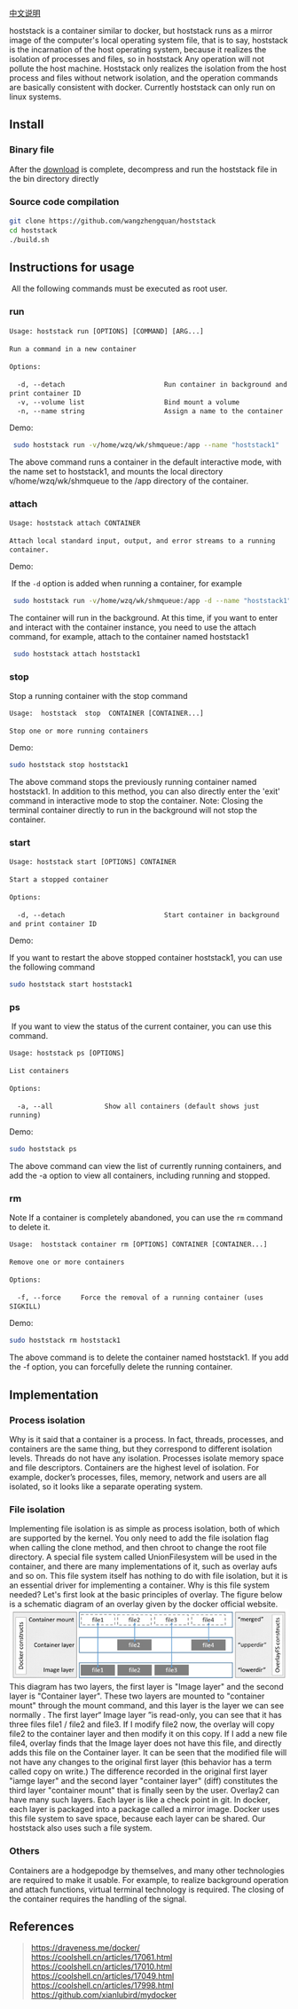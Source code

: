 [中文说明](./README_CN.md)

hoststack is a container similar to docker, but hoststack runs as a mirror image of the computer's local operating system file, that is to say, hoststack is the incarnation of the host operating system, because it realizes the isolation of processes and files, so in hoststack Any operation will not pollute the host machine. Hoststack only realizes the isolation from the host process and files without network isolation, and the operation commands are basically consistent with docker. Currently hoststack can only run on linux systems.

## Install

###  Binary file
After the [download](https://github.com/wangzhengquan/hoststack/releases) is complete, decompress and run the hoststack file in the bin directory directly

### Source code compilation
```bash
git clone https://github.com/wangzhengquan/hoststack
cd hoststack
./build.sh
```


## Instructions for usage
 All the following commands must be executed as root user.

### run

```
Usage: hoststack run [OPTIONS] [COMMAND] [ARG...]

Run a command in a new container

Options:

  -d, --detach                         Run container in background and print container ID
  -v, --volume list                    Bind mount a volume
  -n, --name string                    Assign a name to the container
```
Demo:

```bash
 sudo hoststack run -v/home/wzq/wk/shmqueue:/app --name "hoststack1"
```
The above command runs a container in the default interactive mode, with the name set to hoststack1, and mounts the local directory v/home/wzq/wk/shmqueue to the /app directory of the container.

### attach

```
Usage: hoststack attach CONTAINER

Attach local standard input, output, and error streams to a running container.
```

Demo:

 If the `-d` option is added when running a container, for example
```bash
 sudo hoststack run -v/home/wzq/wk/shmqueue:/app -d --name "hoststack1"
```
The container will run in the background. At this time, if you want to enter and interact with the container instance, you need to use the attach command, for example, attach to the container named hoststack1

```bash
 sudo hoststack attach hoststack1
```

### stop

Stop a running container with the stop command

```
Usage:	hoststack  stop  CONTAINER [CONTAINER...]

Stop one or more running containers

```
Demo:

```bash
sudo hoststack stop hoststack1
```
The above command stops the previously running container named hoststack1. In addition to this method, you can also directly enter the 'exit' command in interactive mode to stop the container.
Note: Closing the terminal container directly to run in the background will not stop the container.

### start
```
Usage: hoststack start [OPTIONS] CONTAINER

Start a stopped container

Options:

  -d, --detach                         Start container in background and print container ID
```
Demo:

If you want to restart the above stopped container hoststack1, you can use the following command
```bash
sudo hoststack start hoststack1
```

### ps

 If you want to view the status of the current container, you can use this command.
```
Usage: hoststack ps [OPTIONS]

List containers

Options:

  -a, --all             Show all containers (default shows just running)

```
Demo:

```bash
sudo hoststack ps
```
The above command can view the list of currently running containers, and add the -a option to view all containers, including running and stopped.

### rm

Note If a container is completely abandoned, you can use the `rm` command to delete it.

```
Usage:	hoststack container rm [OPTIONS] CONTAINER [CONTAINER...]

Remove one or more containers

Options:

  -f, --force     Force the removal of a running container (uses SIGKILL)
```
Demo:

```bash
sudo hoststack rm hoststack1
```
The above command is to delete the container named hoststack1. If you add the -f option, you can forcefully delete the running container.

 


## Implementation

###  Process isolation
Why is it said that a container is a process. In fact, threads, processes, and containers are the same thing, but they correspond to different isolation levels. Threads do not have any isolation. Processes isolate memory space and file descriptors. Containers are the highest level of isolation. For example, docker’s processes, files, memory,  network and users are all isolated, so it looks like a separate operating system.

### File isolation
Implementing file isolation is as simple as process isolation, both of which are supported by the kernel. You only need to add the file isolation flag when calling the clone method, and then chroot to change the root file directory. A special file system called UnionFilesystem will be used in the container, and there are many implementations of it, such as overlay aufs and so on. This file system itself has nothing to do with file isolation, but it is an essential driver for implementing a container. Why is this file system needed? Let's first look at the basic principles of overlay. The figure below is a schematic diagram of an overlay given by the docker official website.
 ![](./doc/img/overlay_constructs.jpg)
This diagram has two layers, the first layer is "Image layer" and the second layer is "Container layer". These two layers are mounted to "container mount" through the mount command, and this layer is the layer we can see normally . The first layer“ Image layer ”is read-only, you can see that it has three files file1 / file2 and file3. If I modify file2 now, the overlay will copy file2 to the container layer and then modify it on this copy. If I add a new file file4, overlay finds that the Image layer does not have this file, and directly adds this file on the Container layer. It can be seen that the modified file will not have any changes to the original first layer (this behavior has a term called copy on write.) The difference recorded in the original first layer "iamge layer" and the second layer "container layer" (diff) constitutes the third layer "container mount" that is finally seen by the user. Overlay2 can have many such layers. Each layer is like a check point in git. In docker, each layer is packaged into a package called a mirror image. Docker uses this file system to save space, because each layer can be shared. Our hoststack also uses such a file system.

### Others
Containers are a hodgepodge by themselves, and many other technologies are required to make it usable. For example, to realize background operation and attach functions, virtual terminal technology is required. The closing of the container requires the handling of the signal.

## References
>https://draveness.me/docker/  
>https://coolshell.cn/articles/17061.html  
>https://coolshell.cn/articles/17010.html    
>https://coolshell.cn/articles/17049.html  
>https://coolshell.cn/articles/17998.html  
>https://github.com/xianlubird/mydocker  

